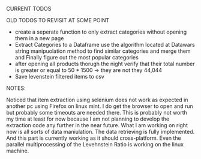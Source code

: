 CURRENT TODOS

OLD TODOS TO REVISIT AT SOME POINT

- create a seperate function to only extract categories without opening them in a new page
- Extract Categories to a Dataframe use the algorithm located at Datawars string manipuolation method to find similar
categories and merge them and Finally figure out the most popular categories
- after opening all products thorugh the night verify that their total number is greater or equal to 50 * 1500 -> they are not they 44,044
- Save levenstein filtered items to csv

NOTES:

Noticed that item extraction using selenium does not work as expected in another pc using
Firefox on linux mint. I do get the browser to open and run but probably some timeouts are needed there.
This is probably not worth my time at least for now because I am not planning to develop the extraction
code any further in the near future.
What I am working on right now is all sorts of data maniulation. The data retrieving is fully implemented. And this part is currently working as it should cross-platform. Even the parallel multiprocessing of the Levehnstein Ratio is working on the linux machine.